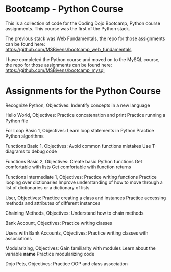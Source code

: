 # Bootcamp - Python Course
This is a collection of code for the Coding Dojo Bootcamp, Python course assignments.
This course was the first of the Python stack.

The previous stack was Web Fundamentals, the repo for those assignments can be found here: https://github.com/MSBivens/bootcamp_web_fundamentals

I have completed the Python course and moved on to the MySQL course, the repo for those assignments can be found here: https://github.com/MSBivens/bootcamp_mysql

# Assignments for the Python Course 
Recognize Python, Objectives:
    Indentify concepts in a new language

Hello World, Objectives:
    Practice concatenation and print
    Practice running a Python file

For Loop Basic 1, Objectives:
    Learn loop statements in Python
    Practice Python algorithms

Functions Basic 1, Objectives:
    Avoid common functions mistakes
    Use T-diagrams to debug code

Functions Basic 2, Objectives:
    Create basic Python functions
    Get comfortable with lists
    Get comfortable with function returns 

Functions Intermediate 1, Objectives:
    Practice writing functions
    Practice looping over dictionaries
    Improve understanding of how to move through a list of dictionaries or a dictionary of lists

User, Objectives:
    Practice creating a class and instances
    Practice accessing methods and attributes of different instances

Chaining Methods, Objectives:
    Understand how to chain methods

Bank Account, Objectives:
    Practice writing classes

Users with Bank Accounts, Objectives:
    Practice writing classes with associations

Modularizing, Objectives:
    Gain familiarity with modules
    Learn about the variable __name__
    Practice modularizing code

Dojo Pets, Objectives:
    Practice OOP and class association
